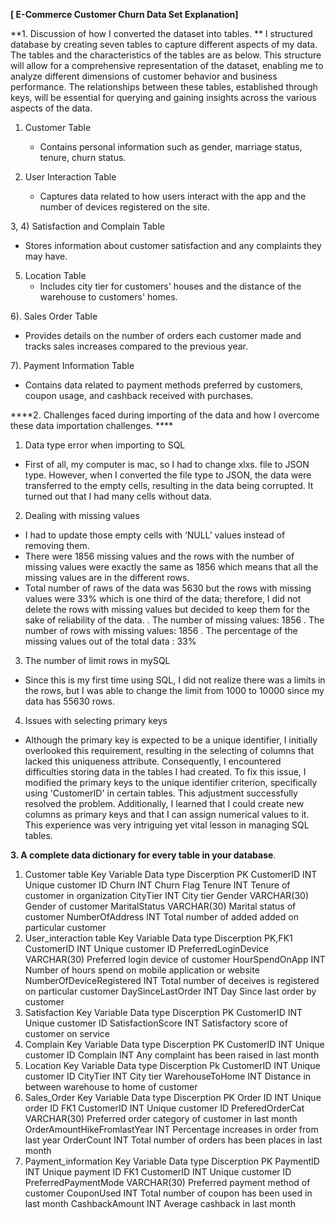
**[ E-Commerce Customer Churn Data Set Explanation]**

**1.	Discussion of how I converted the dataset into tables. **
I structured database by creating seven tables to capture different aspects of my data. The tables and the characteristics of the tables are as below.
This structure will allow for a comprehensive representation of the dataset, enabling me to analyze different dimensions of customer behavior and business performance. The relationships between these tables, established through keys, will be essential for querying and gaining insights across the various aspects of the data. 

1) Customer Table
   - Contains personal information such as gender, marriage status, tenure, churn status.

2) User Interaction Table
   - Captures data related to how users interact with the app and the number of devices registered on the site.

3, 4) Satisfaction and Complain Table
   - Stores information about customer satisfaction and any complaints they may have.

5) Location Table
   - Includes city tier for customers' houses and the distance of the warehouse to customers' homes.

6). Sales Order Table
   - Provides details on the number of orders each customer made and tracks sales increases compared to the previous year.

7). Payment Information Table
   - Contains data related to payment methods preferred by customers, coupon usage, and cashback received with purchases.

****2.	Challenges faced during importing of the data and how I overcome these data importation challenges. ****

1)	Data type error when importing to SQL
-	First of all, my computer is mac, so I had to change xlxs. file to JSON type. However, when I converted the file type to JSON, the data were transferred to the empty cells, resulting in the data being corrupted. It turned out that I had many cells without data.
2)	Dealing with missing values
-	I had to update those empty cells with  ‘NULL’ values instead of  removing them.
-	There were 1856 missing values and the rows with the number of missing values were exactly the same as 1856 which means that all the missing values are in the different rows.
-	Total number of raws of the data was 5630 but the rows with missing values were 33% which is one third of the data; therefore, I did not delete the rows with missing values but decided to keep them for the sake of reliability of the data. 
. The number of missing values: 1856
. The number of rows with missing values: 1856
. The percentage of the missing values out of the total data : 33%      
3)	The number of limit rows in mySQL
-	Since this is my first time using SQL, I did not realize there was a limits in the rows, but I was able to change the limit from 1000 to 10000 since my data has 55630 rows. 
4)	Issues with selecting primary keys
-	Although the primary key is expected to be a unique identifier, I initially overlooked this requirement, resulting in the selecting of columns that lacked this uniqueness attribute. Consequently, I encountered difficulties storing data in the tables I had created. To fix this issue, I modified the primary keys to the unique identifier criterion, specifically using 'CustomerID' in certain tables. This adjustment successfully resolved the problem. Additionally, I learned that I could create new columns as primary keys and that I can assign numerical values to it. This experience was very intriguing yet vital lesson in managing SQL tables. 

**3.	A complete data dictionary for every table in your database**. 
1)	Customer table
Key	Variable	Data type	Discerption
PK	CustomerID	INT	Unique customer ID
 	Churn	INT	Churn Flag
 	Tenure	INT	Tenure of customer in organization
 	CityTier	INT	City tier
 	Gender	VARCHAR(30)	Gender of customer
 	MaritalStatus	VARCHAR(30)	Marital status of customer
 	NumberOfAddress	INT	Total number of added added on particular customer
2)	 User_interaction table
Key	Variable	Data type	Discerption
PK,FK1	CustomerID	INT	Unique customer ID
 	PreferredLoginDevice	VARCHAR(30)	Preferred login device of customer
 	HourSpendOnApp	INT	Number of hours spend on mobile application or website
 	NumberOfDeviceRegistered	INT	Total number of deceives is registered on particular customer
 	DaySinceLastOrder	INT	Day Since last order by customer
3)	Satisfaction
Key	Variable	Data type	Discerption
PK	CustomerID	INT	Unique customer ID
 	SatisfactionScore	INT	Satisfactory score of customer on service
4)	Complain
Key	Variable	Data type	Discerption
PK	CustomerID	INT	Unique customer ID
 	Complain	INT	Any complaint has been raised in last month
5)	Location
Key	Variable	Data type	Discerption
Pk	CustomerID	INT	Unique customer ID
 	CityTier	INT	City tier
 	WarehouseToHome	INT	Distance in between warehouse to home of customer
6)	Sales_Order
Key	Variable	Data type	Discerption
PK	Order ID	INT	Unique order ID
FK1	CustomerID	INT	Unique customer ID
 	PreferedOrderCat	VARCHAR(30)	Preferred order category of customer in last month
 	OrderAmountHikeFromlastYear	INT	Percentage increases in order from last year
 	OrderCount	INT	Total number of orders has been places in last month
7)	Payment_information
Key	Variable	Data type	Discerption
PK	PaymentID	INT	Unique payment ID
FK1	CustomerID	INT	Unique customer ID
 	PreferredPaymentMode	VARCHAR(30)	Preferred payment method of customer
 	CouponUsed	INT	Total number of coupon has been used in last month
 	CashbackAmount	INT	Average cashback in last month


